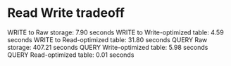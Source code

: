 # Read Write tradeoff

WRITE to Raw storage: 7.90 seconds
WRITE to Write-optimized table: 4.59 seconds
WRITE to Read-optimized table: 31.80 seconds
QUERY Raw storage: 407.21 seconds
QUERY Write-optimized table: 5.98 seconds
QUERY Read-optimized table: 0.01 seconds